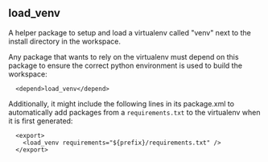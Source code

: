 load_venv
---------

A helper package to setup and load a virtualenv called "venv" next to the install directory in the workspace.

Any package that wants to rely on the virtualenv must depend on this package to ensure the correct python environment is used to build the workspace:

```
  <depend>load_venv</depend>
```

Additionally, it might include the following lines in its package.xml to automatically add packages from a `requirements.txt` to the virtualenv when it is first generated:

```
  <export>
    <load_venv requirements="${prefix}/requirements.txt" />
  </export>
```
